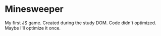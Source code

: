 # Minesweeper

My first JS game. Created during the study DOM. Code didn't optimized. Maybe I'll optimize it once.
